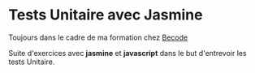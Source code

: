 # Tests Unitaire avec Jasmine

Toujours dans le cadre de ma formation chez [Becode](http://becode.org/webdev/) 

Suite d'exercices avec **jasmine** et **javascript** dans le but d'entrevoir les tests Unitaire.
